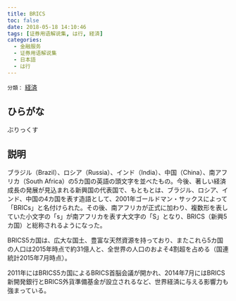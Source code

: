 ```yaml
---
title: BRICS
toc: false
date: 2018-05-18 14:10:46
tags: [证券用语解说集, は行, 経済]
categories:
  - 金融服务
  - 证券用语解说集
  - 日本語
  - は行
---
```


`分類：` [経済](/tags/経済/)

## ひらがな

ぶりっくす

## 説明

ブラジル（Brazil）、ロシア（Russia）、インド（India）、中国（China）、南アフリカ（South Africa）の5カ国の英語の頭文字を並べたもの。今後、著しい経済成長の発展が見込まれる新興国の代表国で、もともとは、ブラジル、ロシア、インド、中国の4カ国を表す造語として、2001年ゴールドマン・サックスによって「BRICs」と名付けられた。その後、南アフリカが正式に加わり、複数形を表していた小文字の「s」が南アフリカを表す大文字の「S」となり、BRICS（新興5カ国）と総称されるようになった。

BRICS5カ国は、広大な国土、豊富な天然資源を持っており、またこれら5カ国の人口は2015年時点で約31億人と、全世界の人口のおよそ4割超を占める（国連統計2015年7月時点）。

2011年にはBRICS5カ国によるBRICS首脳会議が開かれ、2014年7月にはBRICS新開発銀行とBRICS外貨準備基金が設立されるなど、世界経済に与える影響力も強まっている。

